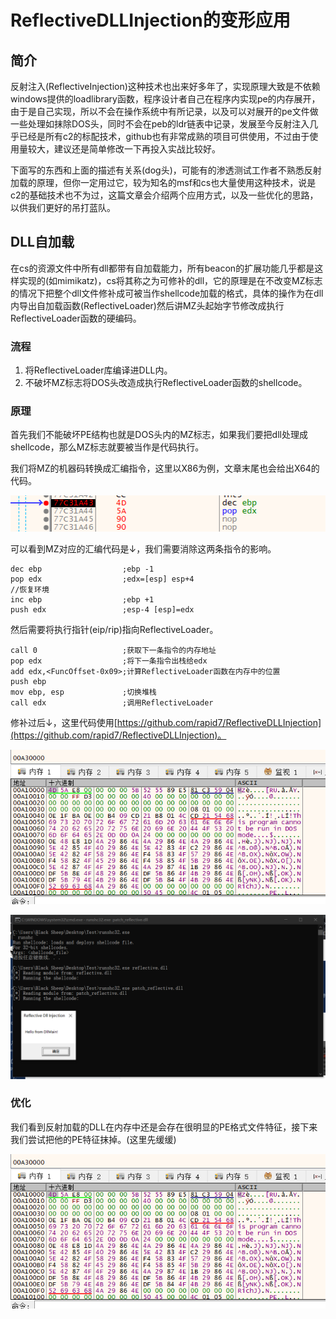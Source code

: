 # ReflectiveDLLInjection的变形应用

## 简介

反射注入\(ReflectiveInjection\)这种技术也出来好多年了，实现原理大致是不依赖windows提供的loadlibrary函数，程序设计者自己在程序内实现pe的内存展开，由于是自己实现，所以不会在操作系统中有所记录，以及可以对展开的pe文件做一些处理如抹除DOS头，同时不会在peb的ldr链表中记录，发展至今反射注入几乎已经是所有c2的标配技术，github也有非常成熟的项目可供使用，不过由于使用量较大，建议还是简单修改一下再投入实战比较好。

下面写的东西和上面的描述有关系\(dog头\)，可能有的渗透测试工作者不熟悉反射加载的原理，但你一定用过它，较为知名的msf和cs也大量使用这种技术，说是c2的基础技术也不为过，这篇文章会介绍两个应用方式，以及一些优化的思路，以供我们更好的吊打蓝队。

## DLL自加载

在cs的资源文件中所有dll都带有自加载能力，所有beacon的扩展功能几乎都是这样实现的\(如mimikatz\)，cs将其称之为可修补的dll，它的原理是在不改变MZ标志的情况下把整个dll文件修补成可被当作shellcode加载的格式，具体的操作为在dll内导出自加载函数\(ReflectiveLoader\)然后讲MZ头起始字节修改成执行ReflectiveLoader函数的硬编码。

### 流程

1. 将ReflectiveLoader库编译进DLL内。
2. 不破坏MZ标志将DOS头改造成执行ReflectiveLoader函数的shellcode。

### 原理

首先我们不能破坏PE结构也就是DOS头内的MZ标志，如果我们要把dll处理成shellcode，那么MZ标志就要被当作是代码执行。

我们将MZ的机器码转换成汇编指令，这里以X86为例，文章末尾也会给出X64的代码。

![](../.gitbook/assets/image%20%28225%29.png)

可以看到MZ对应的汇编代码是↓，我们需要消除这两条指令的影响。

```text
dec ebp                  ;ebp -1
pop edx                  ;edx=[esp] esp+4
//恢复环境
inc ebp                  ;ebp +1
push edx                 ;esp-4 [esp]=edx
```

然后需要将执行指针\(eip/rip\)指向ReflectiveLoader。

```text
call 0                   ;获取下一条指令的内存地址
pop edx                  ;将下一条指令出栈给edx
add edx,<FuncOffset-0x09>;计算ReflectiveLoader函数在内存中的位置
push ebp
mov ebp, esp             ;切换堆栈
call edx                 ;调用ReflectiveLoader
```

修补过后↓，这里代码使用[https://github.com/rapid7/ReflectiveDLLInjection](https://github.com/rapid7/ReflectiveDLLInjection)。

![](../.gitbook/assets/image%20%28227%29.png)

![](../.gitbook/assets/image%20%28224%29.png)

### 优化

我们看到反射加载的DLL在内存中还是会存在很明显的PE格式文件特征，接下来我们尝试把他的PE特征抹掉。\(这里先缓缓\)

![](../.gitbook/assets/image%20%28229%29.png)

